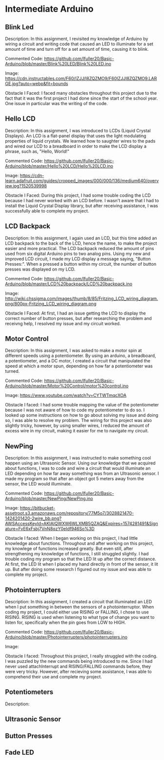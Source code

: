 # Intermediate Arduino
## Blink Led
Description:
  In this assignment, I revisited my knowledge of Arduino by wiring a circuit and writing code that caused an LED to illuminate for a set amount of time and turn off for a set amount of time, causing it to blink. 
 
Commented Code: 
  https://github.com/lfuller20/Basic-Arduino/blob/master/Blink%20LED/Blink%20LED.ino
 
Image: 
https://cdn.instructables.com/F60/IZJJ/I8ZQZMO9/F60IZJJI8ZQZMO9.LARGE.jpg?auto=webp&fit=bounds
  
Obstacle I Faced:
  I faced many obstacles throughout this project due to the fact that it was the first project I had done since the start of the school year. One issue in particular was the writing of the code.
## Hello LCD 
Description: 
  In this assignment, I was introduced to LCDs (Liquid Crystal Displays). An LCD is a flat-panel display that uses the light modulating properties of liquid crystals. We learned how to saughter wires to the pads and wired our LCD to a breadboard in order to make the LCD display a phrase, such as, "Hello, World!"
  
Commented Code:
  https://github.com/lfuller20/Basic-Arduino/blob/master/Hello%20LCD/Hello%20LCD.ino
  
Image:
https://cdn-learn.adafruit.com/guides/cropped_images/000/000/136/medium640/overview.jpg?1520539998

Obstacle I Faced: 
  During this project, I had some trouble coding the LCD because I had never worked with an LCD before. I wasn't aware that I had to install the Liquid Crystal Display library, but after receiving assistance, I was successfully able to complete my project. 
## LCD Backpack
Description:
  In this assignment, I again used an LCD, but this time added an LCD backpack to the back of the LCD, hence the name, to make the project easier and more practical. The LCD backpack reduced the amount of pins used from six digital Arduino pins to two analog pins. Using my new and improved LCD circuit, I made my LCD display a message saying, "Button Presses:". When a pressed a button within my circuit, the number of button presses was displayed on my LCD. 
  
Commented Code: 
  https://github.com/lfuller20/Basic-Arduino/blob/master/LCD%20backpack/LCD%20backpack.ino
 
Image:
http://wiki.chssigma.com/images/thumb/8/85/Fritzing_LCD_wiring_diagram.png/800px-Fritzing_LCD_wiring_diagram.png

Obstacle I Faced: 
  At first, I had an issue getting the LCD to display the correct number of button presses, but after researching the problem and receivng help, I resolved my issue and my circuit worked. 
## Motor Control
Description: 
  In this assignment, I was asked to make a motor spin at different speeds using a potentiometer. By using an arduino, a breadboard, a potentiometer, and a DC motor, I created a circuit that manipulated the speed at which a motor spun, depending on how far a potentiometer was turned. 
  
Commented Code: 
  https://github.com/lfuller20/Basic-Arduino/blob/master/Motor%20Control/motor%20control.ino
  
Image: 
https://www.youtube.com/watch?v=CYTWTmqcXOA

Obstacle I faced: 
  I had some trouble mapping the value of the potentiometer because I was not aware of how to code my potentiometer to do so. I looked up some instructions on how to go about solving my issue and doing so, I was able to resolve my problem. The wiring for this project was also slightly tricky, however, by using smaller wires, I reduced the amount of excess wire in my circuit, making it easier for me to navigate my circuit. 
## NewPing 
Description:
  In this assignment, I was instructed to make something cool happen using an Ultrasonic Sensor. Using our knowledge that we acquired about functions, I was to code and wire a circuit that would illuminate an LED depending on how far away something was from an Ultrasonic sensor. I made my program so that after an object got 5 meters away from the sensor, the LED would illuminate. 
  
Commented Code:
  https://github.com/lfuller20/Basic-Arduino/blob/master/NewPing/NewPing.ino
  
Image:
https://bitbucket-assetroot.s3.amazonaws.com/repository/77M5o7/3028821470-1424201420-2wire_bb.png?AWSAccessKeyId=AKIAIQWXW6WLXMB5QZAQ&Expires=1574281491&Signature=FvE6xFsbj7VnN8qzY0eIdf946So%3D

Obstacle I faced: 
  When I began working on this project, I had little knowledge about functions. Throughout and after working on this project, my knowlege of functions increased greatly. But even still, after strengthening my knowledge of functions, I still struggled slightly. I had trouble coding my program so that the LED lit up after the correct distance. At first, the LED lit when I placed my hand directly in front of the sensor, it lit up. But after doing some research I figured out my issue and was able to complete my project. 
## Photointerrupters
Description:
  In this assignment, I created a circuit that illuminated an LED when I put something in between the sensors of a photointerruptor. When coding my project, I could either use RISING or FALLING, I chose to use RISING. RISING is used when listening to what type of change you want to listen for, specifically when the pin goes from LOW to HIGH. 
  
Commented Code:
  https://github.com/lfuller20/Basic-Arduino/blob/master/Photointerrupters/photointerrupters.ino
  
Image:

Obstacle I faced:
  Throughout this project, I really struggled with the coding. I was puzzled by the new commands being introduced to me. Since I had never used attachInterrupt and RISING/FALLING commands before, they were very tricky. However, after recieving some assistance, I was able to comprehend their use and complete my project. 
## Potentiometers
Description:
## Ultrasonic Sensor 
## Button Presses 
## Fade LED
